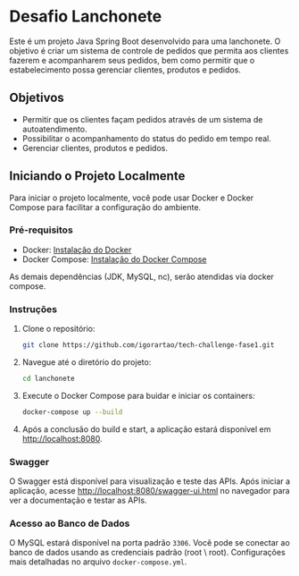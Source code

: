# Desafio Lanchonete

Este é um projeto Java Spring Boot desenvolvido para uma lanchonete. O objetivo é criar um sistema de controle de pedidos que permita aos clientes fazerem e acompanharem seus pedidos, bem como permitir que o  estabelecimento possa gerenciar clientes, produtos e pedidos.

## Objetivos

- Permitir que os clientes façam pedidos através de um sistema de autoatendimento.
- Possibilitar o acompanhamento do status do pedido em tempo real.
- Gerenciar clientes, produtos e pedidos.

## Iniciando o Projeto Localmente

Para iniciar o projeto localmente, você pode usar Docker e Docker Compose para facilitar a configuração do ambiente.

### Pré-requisitos

- Docker: [Instalação do Docker](https://docs.docker.com/get-docker/)
- Docker Compose: [Instalação do Docker Compose](https://docs.docker.com/compose/install/)


As demais dependências (JDK, MySQL, nc), serão atendidas via docker compose.

### Instruções

1. Clone o repositório:

    ```bash
    git clone https://github.com/igorartao/tech-challenge-fase1.git
    ```

2. Navegue até o diretório do projeto:

    ```bash
    cd lanchonete
    ```

3. Execute o Docker Compose para buidar e iniciar os containers:

    ```bash
    docker-compose up --build
    ```

4. Após a conclusão do build e start, a aplicação estará disponível em [http://localhost:8080](http://localhost:8080).

### Swagger

O Swagger está disponível para visualização e teste das APIs. Após iniciar a aplicação, acesse [http://localhost:8080/swagger-ui.html](http://localhost:8080/swagger-ui.html) no navegador para ver a documentação e testar as APIs.

### Acesso ao Banco de Dados

O MySQL estará disponível na porta padrão `3306`. Você pode se conectar ao banco de dados usando as credenciais padrão (root \ root). Configurações mais detalhadas no arquivo `docker-compose.yml`.
